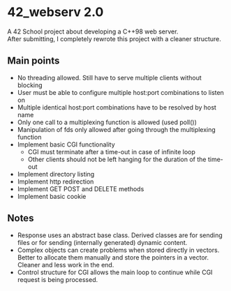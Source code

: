 # 42_webserv 2.0
A 42 School project about developing a C++98 web server.<br>
After submitting, I completely rewrote this project with a cleaner structure.
<br>
## Main points
- No threading allowed. Still have to serve multiple clients without blocking
- User must be able to configure multiple host:port combinations to listen on
- Multiple identical host:port combinations have to be resolved by host name
- Only one call to a multiplexing function is allowed (used poll())
- Manipulation of fds only allowed after going through the multiplexing function
- Implement basic CGI functionality
	- CGI must terminate after a time-out in case of infinite loop
	- Other clients should not be left hanging for the duration of the time-out
- Implement directory listing
- Implement http redirection
- Implement GET POST and DELETE methods
- Implement basic cookie

## Notes
<ul>
	<li>Response uses an abstract base class. Derived classes are for sending files or for sending (internally generated) dynamic content.</li>
	<li>Complex objects can create problems when stored directly in vectors. Better to allocate them manually and store the pointers in a vector. Cleaner and less work in the end.</li>
	<li>Control structure for CGI allows the main loop to continue while CGI request is being processed.</li>
</ul>
